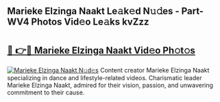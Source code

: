 ## Marieke Elzinga Naakt Le𝚊k𝚎d N𝚞𝚍es - Part-WV4 Photos Vid𝚎o Le𝚊ks kvZzz

# <h2><a href="http://fb3jj1e.evod.top/?m=Marieke+Elzinga+Naakt">🔗 👉🔴 Marieke Elzinga Naakt Vid𝚎o Ph𝚘t𝚘s</a></h2>

[![Marieke Elzinga Naakt N𝚞d𝚎s](https://i.imgur.com/8V9OHl7.gif)](http://fb3jj1e.evod.top/?m=Marieke+Elzinga+Naakt)
Content creator Marieke Elzinga Naakt specializing in dance and lifestyle-related videos. Charismatic leader Marieke Elzinga Naakt, admired for their vision, passion, and unwavering commitment to their cause. 
